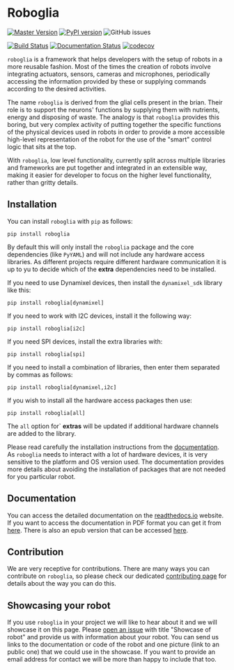 # Roboglia

[![Master Version](https://img.shields.io/badge/master-0.0.12-blue)](https://img.shields.io/badge/master-0.0.12-blue)
[![PyPI version](https://badge.fury.io/py/roboglia.svg)](https://badge.fury.io/py/roboglia)
![GitHub issues](https://img.shields.io/github/issues/sonelu/roboglia)

[![Build Status](https://travis-ci.com/sonelu/roboglia.svg?branch=master)](https://travis-ci.com/sonelu/roboglia)
[![Documentation Status](https://readthedocs.org/projects/roboglia/badge/?version=latest)](https://roboglia.readthedocs.io/en/latest/?badge=latest)
[![codecov](https://codecov.io/gh/sonelu/roboglia/branch/master/graph/badge.svg)](https://codecov.io/gh/sonelu/roboglia)

``roboglia`` is a framework that helps developers with the setup of robots
in a more reusable fashion. Most of the times the creation of robots involve
integrating actuators, sensors, cameras and microphones, periodically accessing
the information provided by these or supplying commands according to the desired
activities.

The name `roboglia` is derived from the glial cells present in the brian.
Their role is to support the neurons' functions by supplying them
with nutrients, energy and disposing of waste. The analogy is that ``roboglia``
provides this boring, but very complex activity of putting together the specific
functions of the physical devices used in robots in order to provide a more
accessible high-level representation of the robot for the use of the "smart"
control logic that sits at the top.

With ``roboglia``, low level functionality, currently split across multiple
libraries and frameworks are put together and integrated in an extensible way,
making it easier for developer to focus on the higher level functionality,
rather than gritty details.

## Installation

You can install ``roboglia`` with ``pip`` as follows:

    pip install roboglia

By default this will only install the ``roboglia`` package and the core
dependencies (like ``PyYAML``) and will not include any hardware access
libraries. As different projects require different hardware communication
it is up to yu to decide which of the **extra** dependencies need to be
installed.

If you need to use Dynamixel devices, then install the ``dynamixel_sdk``
library like this:

    pip install roboglia[dynamixel]

If you need to work with I2C devices, install it the following way:

    pip install roboglia[i2c]

If you need SPI devices, install the extra libraries with:

    pip install roboglia[spi]

If you need to install a combination of libraries, then enter them separated
by commas as follows:

    pip install roboglia[dynamixel,i2c]

If you wish to install all the hardware access packages then use:

    pip install roboglia[all]

The ``all`` option for` **extras** will be updated if additional hardware
channels are added to the library.

Please read carefully the installation instructions from the
[documentation](https://roboglia.readthedocs.io/en/latest/install.html).
As ``roboglia`` needs to interact with a lot of hardware devices, it is very
sensitive to the platform and OS version used. The documentation provides more
details about avoiding the installation of packages that are not needed for
you particular robot.

## Documentation

You can access the detailed documentation on the
[readthedocs.io](https://roboglia.readthedocs.io/en/latest/) website. If you
want to access the documentation in PDF format you can get it from
[here](https://roboglia.readthedocs.io/_/downloads/en/latest/pdf/).
There is also an epub version that can be accessed
[here](https://roboglia.readthedocs.io/_/downloads/en/latest/epub/).

## Contribution

We are very receptive for contributions. There are many ways you can
contribute on ``roboglia``, so please check our dedicated [contributing page](CONTRIBUTING.md)
for details about the way you can do this.

## Showcasing your robot

If you use ``roboglia`` in your project we will like to hear about it and
we will showcase it on this page. Please
[open an issue](https://github.com/sonelu/roboglia/issues/new) with title
"Showcase of robot" and provide us with information about your robot. You can
send us links to the documentation or code of the robot and one picture
(link to an public one) that we could use in the showcase. If you want to
provide an email address for contact we will be more than happy to include
that too.
